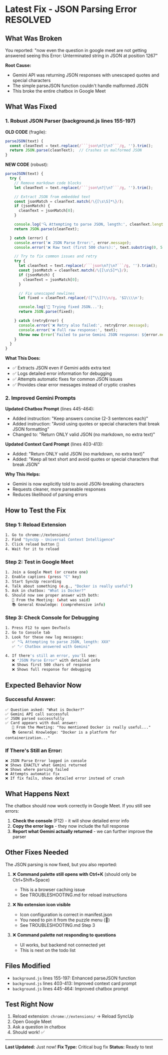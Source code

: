 # Latest Fix - JSON Parsing Error RESOLVED

## What Was Broken

You reported: "now even the question in google meet are not getting answered seeing this Error: Unterminated string in JSON at position 1267"

**Root Cause:**
- Gemini API was returning JSON responses with unescaped quotes and special characters
- The simple parseJSON function couldn't handle malformed JSON
- This broke the entire chatbox in Google Meet

## What Was Fixed

### 1. Robust JSON Parser (background.js lines 155-197)

**OLD CODE** (fragile):
```javascript
parseJSON(text) {
  const cleanText = text.replace(/```json\n?|\n?```/g, '').trim();
  return JSON.parse(cleanText);  // Crashes on malformed JSON
}
```

**NEW CODE** (robust):
```javascript
parseJSON(text) {
  try {
    // Remove markdown code blocks
    let cleanText = text.replace(/```json\n?|\n?```/g, '').trim();

    // Extract JSON from embedded text
    const jsonMatch = cleanText.match(/\{[\s\S]*\}/);
    if (jsonMatch) {
      cleanText = jsonMatch[0];
    }

    console.log('🔍 Attempting to parse JSON, length:', cleanText.length);
    return JSON.parse(cleanText);

  } catch (error) {
    console.error('❌ JSON Parse Error:', error.message);
    console.error('❌ Raw text (first 500 chars):', text.substring(0, 500));

    // Try to fix common issues and retry
    try {
      let cleanText = text.replace(/```json\n?|\n?```/g, '').trim();
      const jsonMatch = cleanText.match(/\{[\s\S]*\}/);
      if (jsonMatch) {
        cleanText = jsonMatch[0];
      }

      // Fix unescaped newlines
      let fixed = cleanText.replace(/([^\\])\\n/g, '$1\\\\n');

      console.log('🔧 Trying fixed JSON...');
      return JSON.parse(fixed);

    } catch (retryError) {
      console.error('❌ Retry also failed:', retryError.message);
      console.error('❌ Full raw response:', text);
      throw new Error(`Failed to parse Gemini JSON response: ${error.message}. Check console for full response.`);
    }
  }
}
```

**What This Does:**
- ✅ Extracts JSON even if Gemini adds extra text
- ✅ Logs detailed error information for debugging
- ✅ Attempts automatic fixes for common JSON issues
- ✅ Provides clear error messages instead of cryptic crashes

### 2. Improved Gemini Prompts

**Updated Chatbox Prompt** (lines 445-464):
- Added instruction: "Keep answers concise (2-3 sentences each)"
- Added instruction: "Avoid using quotes or special characters that break JSON formatting"
- Changed to: "Return ONLY valid JSON (no markdown, no extra text)"

**Updated Context Card Prompt** (lines 403-413):
- Added: "Return ONLY valid JSON (no markdown, no extra text)"
- Added: "Keep all text short and avoid quotes or special characters that break JSON"

**Why This Helps:**
- Gemini is now explicitly told to avoid JSON-breaking characters
- Requests cleaner, more parseable responses
- Reduces likelihood of parsing errors

## How to Test the Fix

### Step 1: Reload Extension
```bash
1. Go to chrome://extensions/
2. Find "SyncUp - Universal Context Intelligence"
3. Click reload button 🔄
4. Wait for it to reload
```

### Step 2: Test in Google Meet
```bash
1. Join a Google Meet (or create one)
2. Enable captions (press "C" key)
3. Start SyncUp recording
4. Talk about something (e.g., "Docker is really useful")
5. Ask in chatbox: "What is Docker?"
6. Should now see proper answer with both:
   📍 From the Meeting: (what was said)
   📚 General Knowledge: (comprehensive info)
```

### Step 3: Check Console for Debugging
```bash
1. Press F12 to open DevTools
2. Go to Console tab
3. Look for these new log messages:
   ✅ "🔍 Attempting to parse JSON, length: XXX"
   ✅ "✅ Chatbox answered with Gemini"

4. If there's still an error, you'll see:
   ❌ "JSON Parse Error" with detailed info
   ❌ Shows first 500 chars of response
   ❌ Shows full response for debugging
```

## Expected Behavior Now

### Successful Answer:
```
✅ Question asked: "What is Docker?"
✅ Gemini API call successful
✅ JSON parsed successfully
✅ Card appears with dual answer:
   📍 From the Meeting: "You mentioned Docker is really useful..."
   📚 General Knowledge: "Docker is a platform for containerization..."
```

### If There's Still an Error:
```
❌ JSON Parse Error logged in console
❌ Shows EXACTLY what Gemini returned
❌ Shows where parsing failed
❌ Attempts automatic fix
❌ If fix fails, shows detailed error instead of crash
```

## What Happens Next

The chatbox should now work correctly in Google Meet. If you still see errors:

1. **Check the console** (F12) - it will show detailed error info
2. **Copy the error logs** - they now include the full response
3. **Report what Gemini actually returned** - we can further improve the parser

## Other Fixes Needed

The JSON parsing is now fixed, but you also reported:

1. ❌ **Command palette still opens with Ctrl+K** (should only be Ctrl+Shift+Space)
   - This is a browser caching issue
   - See TROUBLESHOOTING.md for reload instructions

2. ❌ **No extension icon visible**
   - Icon configuration is correct in manifest.json
   - You need to pin it from the puzzle menu (🧩)
   - See TROUBLESHOOTING.md Step 3

3. ❌ **Command palette not responding to questions**
   - UI works, but backend not connected yet
   - This is next on the todo list

## Files Modified

- `background.js` lines 155-197: Enhanced parseJSON function
- `background.js` lines 403-413: Improved context card prompt
- `background.js` lines 445-464: Improved chatbox prompt

## Test Right Now

1. Reload extension: `chrome://extensions/` → Reload SyncUp
2. Open Google Meet
3. Ask a question in chatbox
4. Should work! ✅

---

**Last Updated:** Just now!
**Fix Type:** Critical bug fix
**Status:** Ready to test

